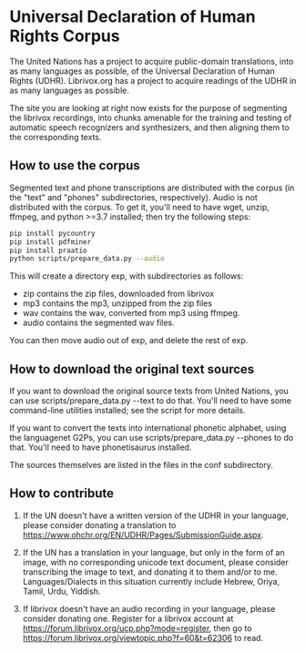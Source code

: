 # Universal Declaration of Human Rights Corpus

The United Nations has a project to acquire public-domain
translations, into as many languages as possible, of the Universal
Declaration of Human Rights (UDHR).  Librivox.org has a project to
acquire readings of the UDHR in as many languages as possible.

The site you are looking at right now exists for the purpose of
segmenting the librivox recordings, into chunks amenable for the
training and testing of automatic speech recognizers and synthesizers,
and then aligning them to the corresponding texts.

## How to use the corpus

Segmented text and phone transcriptions are distributed with the
corpus (in the "text" and "phones" subdirectories, respectively).
Audio is not distributed with the corpus.  To get it, you'll need
to have wget, unzip, ffmpeg, and python >=3.7 installed; then try the
following steps:

```bash
pip install pycountry
pip install pdfminer
pip install praatio
python scripts/prepare_data.py --audio
```

This will create a directory exp, with subdirectories as follows:
* zip contains the zip files, downloaded from librivox
* mp3 contains the mp3, unzipped from the zip files
* wav contains the wav, converted from mp3 using ffmpeg.
* audio contains the segmented wav files.

You can then move audio out of exp, and delete the
rest of exp.

## How to download the original text sources

If you want to download the original source texts from
United Nations, you can use
scripts/prepare_data.py --text to do that.  You'll need to have some
command-line utilities installed; see the script for more details.

If you want to convert the texts into international phonetic alphabet,
using the languagenet G2Ps, you can use scripts/prepare_data.py --phones to do that.
You'll need to have phonetisaurus installed.

The sources themselves are listed in the files in the conf subdirectory.

## How to contribute

1. If the UN doesn't have a written version of the UDHR in your
   language, please consider donating a translation to
   https://www.ohchr.org/EN/UDHR/Pages/SubmissionGuide.aspx.

2. If the UN has a translation in your language, but only in the form
   of an image, with no corresponding unicode text document, please
   consider transcribing the image to text, and donating it to them
   and/or to me. Languages/Dialects in this situation currently
   include Hebrew, Oriya, Tamil, Urdu, Yiddish.

3. If librivox doesn't have an audio recording in your language, please
   consider donating one.  Register for a librivox account at
   https://forum.librivox.org/ucp.php?mode=register, then
   go to https://forum.librivox.org/viewtopic.php?f=60&t=62306 to read.

